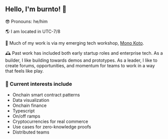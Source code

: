 ## Hello, I'm burnto! 🤘

😎 Pronouns: he/him

🌎 I am located in UTC-7/8

🐣 Much of my work is via my emerging tech workshop, [Mono Koto](https://mono-koto.com/).

🕰 Past work has included both early startup roles and enterprise tech. As a builder, I like building towards demos and prototypes. As a leader, I like to create forums, opportunities, and momentum for teams to work in a way that feels like play.

### 🌈 Current interests include

- Onchain smart contract patterns
- Data visualization
- Onchain finance
- Typescript
- On/off ramps
- Cryptocurrencies for real commerce
- Use cases for zero-knowledge proofs
- Distributed teams
